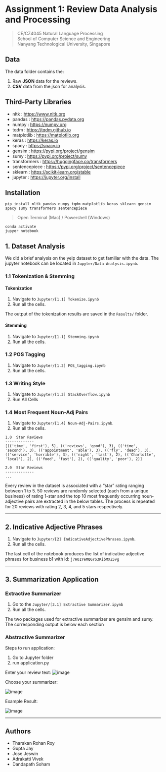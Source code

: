 # Assignment 1: Review Data Analysis and Processing
> CE/CZ4045 Natural Language Processing \
> School of Computer Science and Engineering \
> Nanyang Technological University, Singapore

##  Data

The data folder contains the: 
1. Raw **JSON** data for the reviews.
2. **CSV** data from the json for analysis.

##  Third-Party Libraries 
* nltk : https://www.nltk.org
* pandas : https://pandas.pydata.org
* numpy : https://numpy.org
* tqdm : https://tqdm.github.io
* matplotlib : https://matplotlib.org
* keras : https://keras.io
* spacy : https://spacy.io
* gensim : https://pypi.org/project/gensim
* sumy : https://pypi.org/project/sumy
* transformers : https://huggingface.co/transformers
* sentencepiece : https://pypi.org/project/sentencepiece
* sklearn : https://scikit-learn.org/stable
* jupyter : https://jupyter.org/install

##  Installation 

```console
pip install nltk pandas numpy tqdm matplotlib keras sklearn gensim spacy sumy transformers sentencepiece
```

> Open Terminal (Mac) / Powershell (Windows)

```console
conda activate
jupyer notebook
```

## 1. Dataset Analysis

We did a brief analysis on the yelp dataset to get familiar with the data. 
The jupyter notebook can be located in `Jupyter/Data Analysis.ipynb`.

### 1.1 Tokenization & Stemming
#### Tokenization
1. Navigate to `Jupyter/[1.1] Tokenize.ipynb`
2. Run all the cells.

The output of the tokenization results are saved in the `Results/` folder.
#### Stemming
1. Navigate to `Jupyter/[1.1] Stemming.ipynb`
2. Run all the cells.

### 1.2 POS Tagging
1. Navigate to `Jupyter/[1.2] POS_tagging.ipynb`
2. Run all the cells.

### 1.3 Writing Style
1. Navigate to `Jupyter/[1.3] StackOverflow.ipynb`
2. Run All Cells

### 1.4 Most Frequent Noun-Adj Pairs
1. Navigate to `Jupyter/[1.4] Noun-Adj-Pairs.ipynb`.
2. Run all the cells.

```
1.0  Star Reviews
-------------
[(('time', 'first'), 5), (('reviews', 'good'), 3), (('time', 'second'), 3), (('appointment', 'able'), 3), (('fly', 'dead'), 3), (('service', 'horrible'), 3), (('night', 'last'), 2), (('Charlotte', 'local'), 2), (('food', 'fast'), 2), (('quality', 'poor'), 2)]

2.0  Star Reviews
-------------
...
```

Every review in the dataset is associated with a “star” rating ranging between 1 to 5. 50 reviews are randomly selected (each from a unique business) of rating 1-star and the top 10 most frequently occurring noun-adjective pairs are extracted in the below tables. The process is repeated for 20 reviews with rating 2, 3, 4, and 5 stars respectively.

---

## 2. Indicative Adjective Phrases
1. Navigate to `Jupyter/[2] IndicativeAdjectivePhrases.ipynb`.
2. Run all the cells. 

The last cell of the notebook produces the list of indicative adjective phrases for business b1 with id: `j7HO1YeMQGYo3KibMXZ5vg`

---

## 3. Summarization Application

### Extractive Summarizer
1. Go to the `Jupyter/[3.1] Extractive Summarizer.ipynb`
2. Run all the cells.

The two packages used for extractive summarizer are gensim and sumy. The corresponding output is below each section

### Abstractive Summarizer
Steps to run application:
1. Go to Jupyter folder
2. run application.py 

Enter your review text:
![image](https://user-images.githubusercontent.com/43417744/138554561-24c4801f-b70f-4bf1-b620-d6fd5e8f2c46.png)

Choose your summarizer:

![image](https://user-images.githubusercontent.com/43417744/138554589-2b78da69-aee3-4479-a3ee-52c9407a49fa.png)

Example Result:

![image](https://user-images.githubusercontent.com/43417744/138554635-b0604d04-efdf-4bf9-b3e2-3222f6a4b2cc.png)

----

## Authors

* Tharakan Rohan Roy
* Gupta Jay
* Jose Jeswin
* Adrakatti Vivek
* Dandapath Soham


